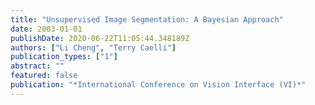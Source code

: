 ```yaml
---
title: "Unsupervised Image Segmentation: A Bayesian Approach"
date: 2003-01-01
publishDate: 2020-06-22T11:05:44.348189Z
authors: ["Li Cheng", "Terry Caelli"]
publication_types: ["1"]
abstract: ""
featured: false
publication: "*International Conference on Vision Interface (VI)*"
---
```


